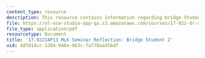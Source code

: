 ```yaml
---
content_type: resource
description: This resource contains information regarding bridge Student 2.
file: https://ol-ocw-studio-app-qa.s3.amazonaws.com/courses/17-922-dr-martin-luther-king-jr-iap-design-seminar-january-iap-2013/dd7d14cc1204940a963c7a770aa456df_MIT17_922IAP13_RefPapr4B.pdf
file_type: application/pdf
resourcetype: Document
title: '17.922IAP13 MLK Seminar Reflection: Bridge Student 2'
uid: dd7d14cc-1204-940a-963c-7a770aa456df
---
```

